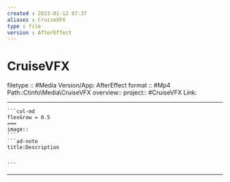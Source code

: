 ```yaml
---
created : 2023-01-12 07:37
aliases : CruiseVFX
type : file
version : AfterEffect
---
```


# CruiseVFX

filetype :: #Media
Version/App: AfterEffect
format :: #Mp4
Path::Ctinfo\Media\CruiseVFX
overview::
project:: #CruiseVFX 
Link:

---

`````col
```col-md
flexGrow = 0.5
===
image::
```
```ad-note
title:Description


```

`````


---

